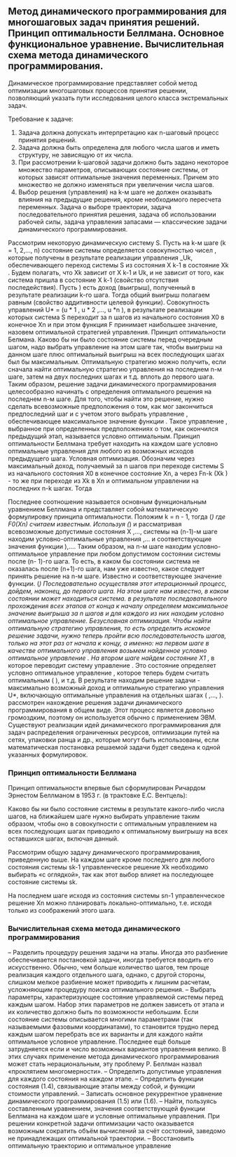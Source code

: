 ## Метод динамического программирования для многошаговых задач принятия решений. Принцип оптимальности Беллмана. Основное функциональное уравнение. Вычислительная схема метода динамического программирования.

Динамическое программирование представляет собой метод оптимизации многошаговых процессов принятия решении, позволяющий указать пути исследования целого класса экстремальных задач.

Требование к задаче:
1.	Задача должна допускать интерпретацию как n-шаговый процесс принятия решений.
2.	Задача должна быть определена для любого числа шагов и иметь структуру, не зависящую от их числа.
3.	При рассмотрении k-шаговой задачи должно быть задано некоторое множество параметров, описывающих состояние системы, от которых зависят оптимальные значения переменных. Причем это множество не должно изменяться при увеличении числа шагов.
4.	Выбор решения (управления) на k-м шаге не должен оказывать влияния на предыдущие решения, кроме необходимого пересчета переменных.
Задача о выборе траектории, задача последовательного принятия решения, задача об использовании рабочей силы, задача управления запасами — классические задачи динамического программирования.

Рассмотрим некоторую динамическую систему S. Пусть на k-м шаге (k = 1, 2,..., n) состояние системы определяется совокупностью чисел  , которые получены в результате реализации управления _Uk, обеспечивающего переход системы S из состояния X k-1 в состояние Xk . Будем полагать, что Xk зависит от X k-1 и Uk, и не зависит от того, как система пришла в состояние X k-1 (свойство отсутствия последействия). 
Пусть  ) есть доход (выигрыш), полученный в результате реализации k-го шага. Тогда общий выигрыш полагаем равным   (свойство аддитивности целевой функции). Совокупность управлений U* = (u * 1 , u * 2 ,..., u *n ), в результате реализации которых система S переходит за n шагов из начального состояния X0 в конечное Xn и при этом функция F принимает наибольшее значение, назовем оптимальной стратегией управления. 
Принцип оптимальности Белмана. Каково бы ни было состояние системы перед очередным шагом, надо выбрать управление на этом шаге так, чтобы выигрыш на данном шаге плюс оптимальный выигрыш на всех последующих шагах был бы максимальным. 
Оптимальную стратегию можно получить, если сначала найти оптимальную стратегию управления на последнем n-м шаге, затем на двух последних шагах и т.д. вплоть до первого шага. Таким образом, решение задачи динамического программирования целесообразно начинать с определения оптимального решения на последнем n-м шаге. Для того, чтобы найти это решение, нужно сделать всевозможные предположения о том, как мог закончиться предпоследний шаг и с учетом этого выбрать управление  , обеспечивающее максимальное значение функции  . Такое управление , выбранное при определенных предположениях о том, как окончился предыдущий этап, называется условно оптимальным. 
Принцип оптимальности Беллмана требует находить на каждом шаге условно оптимальные управления для любого из возможных исходов предыдущего шага. 
Условная оптимизация. Обозначим через   максимальный доход, получаемый за n шагов при переходе системы S из начального состояния X0 в конечное состояние Xn, а через Fn-k (Xk ) - то же при переходе из Xk в Xn и оптимальном управлении на последних n-k шагах. Тогда
  
Последнее соотношение называется основным функциональным уравнением Беллмана и представляет собой математическую формулировку принципа оптимальности. 
Положим k = n - 1, тогда (*) 
где F0(Xn) считаем известным. Используя (*) и рассматривая всевозможные допустимые состояния X  ,..., системы на (n-1)-м шаге находим условно-оптимальные управления   ,... и соответствующие значения функции   ),.... 
Таким образом, на n-м шаге находим условно-оптимальное управление при любом допустимом состоянии системы после (n- 1)-го шага. То есть, в каком бы состоянии система не оказалась после (n+1)-го шага, нам уже известно, какое следует принять решение на n-м шаге. Известно и соответствующее значение функции. (*) 
Последовательно осуществляя этот итерационный процесс, дойдем, наконец, до первого шага. На этом шаге нам известно, в каком состоянии может находиться система. 
в результате последовательного прохождения всех этапов от конца к началу определяем максимальное значение выигрыша за n шагов и для каждого из них находим условно оптимальное управление. 
Безусловная оптимизация. Чтобы найти оптимальную стратегию управления, то есть определить искомое решение задачи, нужно теперь пройти всю последовательность шагов, только на этот раз от начала к концу, а именно: на первом шаге в качестве оптимального управления  возьмем найденное условно оптимальное управление   . На втором шаге найдем состояние X1* , в которое переводит систему управление  . Это состояние определяет условно оптимальное управление  , которое теперь будем считать оптимальным ( ),  и т.д. В результате находим решение задачи - максимально возможный доход и оптимальную стратегию управления U*, включающую оптимальные управления на отдельных шагах (  ,...,  ). 
рассмотрен нахождение решения задачи динамического программирования в общем виде. Этот процесс является довольно громоздким, поэтому он используется обычно с применением ЭВМ. Существуют реализации идей динамического программирования для задач распределения ограниченных ресурсов, оптимизации путей на сетях, упаковки ранца и др., которые могут быть использованы, если математическая постановка решаемой задачи будет сведена к одной указанных формулировок.

### Принцип оптимальности Беллмана
Принцип оптимальности впервые был сформулирован Ричардом Эрнестом Беллманом в 1953 г. (в трактовке Е.С. Вентцель):

Каково бы ни было состояние системы в результате какого-либо числа шагов, на ближайшем шаге нужно выбирать управление таким образом, чтобы оно в совокупности с оптимальным управлением на всех последующих шагах приводило к оптимальному выигрышу на всех оставшихся шагах, включая данный.

Рассмотрим общую задачу динамического программирования, приведенную выше. На каждом шаге кроме последнего для любого состояния системы sk-1 управленческое решение Xk необходимо выбирать «с оглядкой», так как этот выбор влияет на последующее состояние системы sk.

На последнем шаге исходя из состояния системы sn-1 управленческое решение Xn можно планировать локально-оптимально, т.е. исходя только из соображений этого шага.

### Вычислительная схема метода динамического программирования

– Разделить процедуру решения задачи на этапы. Иногда это разбиение
обеспечивается постановкой задачи, иногда требуется вводить его искусственно. Обычно, чем больше количество шагов, тем проще реализация каждого отдельного шага, однако, с другой стороны, слишком мелкое разбиение может
приводить к лишним расчетам, усложняющим процедуру поиска оптимального
решения.
– Выбрать параметры, характеризующее состояние управляемой системы
перед каждым шагом. Набор этих параметров не должен зависеть от этапа и их
количество должно быть по возможности небольшим. Если состояние системы
описывается многими параметрами (так называемыми фазовыми координатами), то становится трудно перед каждым шагом перебрать все их варианты и
для каждого найти оптимальное условное управление. Последнее ещё больше
затрудняется если и число возможных вариантов управления велико. В этих
случаях применение метода динамического программирования может стать нерациональным, эту проблему Р. Беллман назвал «проклятием многомерности».
– Определить допустимые управления для каждого состояния на каждом
этапе.
– Определить функции состояния (1.4), связывающие этапы между собой,
и функции стоимости управлений.
– Записать основное рекуррентное уравнение динамического программирования (1.5) или (1.6).
– Найти, пользуясь составленным уравнением, значения соответствующей функции Беллмана на каждом шаге и условные оптимальные управления.
При решении конкретной задачи оптимизации часто оказывается возможным
сократить объём вычислений за счёт состояний, заведомо не принадлежащих
оптимальной траектории.
– Восстановить оптимальную траекторию и оптимальное управление